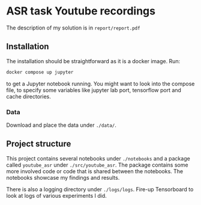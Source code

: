 # ASR task Youtube recordings

The description of my solution is in `report/report.pdf`

## Installation

The installation should be straightforward as it is a docker image. Run:

```bash
docker compose up jupyter
```
to get a Jupyter notebook running. You might want to look into the compose file,
to specify some variables like jupyter lab port, tensorflow port and cache
directories.

### Data

Download and place the data under `./data/`.

## Project structure

This project contains several notebooks under `./notebooks` and a package called
`youtube_asr` under `./src/youtube_asr`. The package contains some more involved
code or code that is shared between the notebooks. The notebooks showcase my
findings and results.

There is also a logging directory under `./logs/logs`. Fire-up Tensorboard to
look at logs of various experiments I did.
